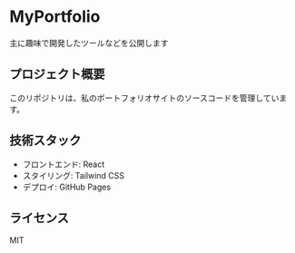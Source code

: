 # MyPortfolio
主に趣味で開発したツールなどを公開します

## プロジェクト概要
このリポジトリは、私のポートフォリオサイトのソースコードを管理しています。

## 技術スタック
- フロントエンド: React
- スタイリング: Tailwind CSS
- デプロイ: GitHub Pages

## ライセンス
MIT
